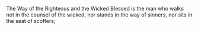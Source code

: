 The Way of the Righteous and the Wicked Blessed is the man who walks not in the counsel of the wicked, nor stands in the way of sinners, nor sits in the seat of scoffers;
